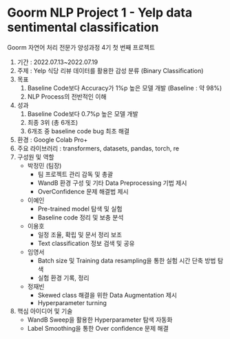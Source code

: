 # Goorm NLP Project 1 - Yelp data sentimental classification
Goorm 자연어 처리 전문가 양성과정 4기 첫 번째 프로젝트
1. 기간 : 2022.07.13~2022.07.19
2. 주제 : Yelp 식당 리뷰 데이터를 활용한 감성 분류 (Binary Classification)
3. 목표
    1) Baseline Code보다 Accuracy가 1%p 높은 모델 개발 (Baseline : 약 98%)
    2) NLP Process의 전반적인 이해
4. 성과
    1) Baseline Code보다 0.7%p 높은 모델 개발
    2) 최종 3위 (총 6개조)
    3) 6개조 중 baseline code bug 최초 해결
5. 환경 : Google Colab Pro+
6. 주요 라이브러리 : transformers, datasets, pandas, torch, re
7. 구성원 및 역할
    * 박정민 (팀장)
        * 팀 프로젝트 관리 감독 및 총괄
        * WandB 환경 구성 및 기타 Data Preprocessing 기법 제시
        * OverConfidence 문제 해결법 제시
    * 이예인
        * Pre-trained model 탐색 및 실험
        * Baseline code 정리 및 보충 분석
    * 이용호
        * 일정 조율, 확립 및 문서 정리 보조
        * Text classification 정보 검색 및 공유
    * 임영서
        * Batch size 및 Training data resampling을 통한 실험 시간 단축 방법 탐색
        * 실험 환경 기록, 정리
    * 정재빈
        * Skewed class 해결을 위한 Data Augmentation 제시
        * Hyperparameter turning
8. 핵심 아이디어 및 기술
    * WandB Sweep을 활용한 Hyperparameter 탐색 자동화
    * Label Smoothing을 통한 Over confidence 문제 해결
